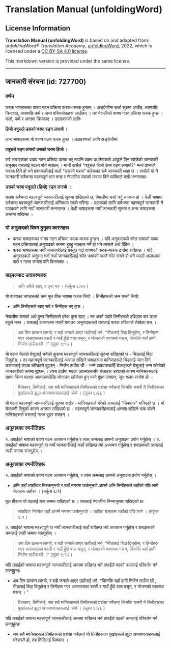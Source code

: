 # Translation Manual (unfoldingWord)

## License Information

**Translation Manual (unfoldingWord)** is based on and adapted from: _unfoldingWord® Translation Academy_, [unfoldingWord](https://unfoldingword.org/utw), 2022, which is licensed under a [CC BY-SA 4.0 license](https://creativecommons.org/licenses/by-sa/4.0/legalcode.en).

This markdown version is provided under the same license.



--------------------------------

## जानकारी संरचना (id: 727700)

### वर्णन

फरक भाषाहरूका वाक्य गठन प्रक्रिया फरक\-फरक हुन्छन् । अङ्ग्रेजीमा कर्ता सुरुमा आउँछ, त्यसपछि क्रियापद, त्यसपछि कर्म र अन्य परिमार्जकहरू आउँछन् । तर नेपालीको वाक्य गठन प्रक्रिया फरक हुन्छ । कर्ता, कर्म र अन्तमा क्रियापद । उदाहरणको लागिः

**हिजो पत्रुसले उसको घरमा रङ्ग लगायो ।**

अन्य भाषाहरूमा यो वाक्य गठन फरक हुन्छ । उदाहरणको लागि अङ्ग्रेजीमाः

**पत्रुसले रङ्ग लगायो उसको घरमा हिजो ।**

सबै भाषाहरूका वाक्य गठन प्रक्रिया फरक भए तापनि वक्ता वा लेखकले आफूले दिन खोजेको जानकारी अनुसार यसलाई बदल्न पनि सक्छन् । मानौं कसैले "पत्रुसले हिजो केमा रङ्ग लगायो?" भन्‍ने प्रश्‍नको जवाफ दिने हो भने प्रश्‍नकर्तालाई कर्ता "उसको घरमा" बाहेकका सबै जानकारी थाहा छ । त्यसैले यो नै जानकारी सबैभन्दा महत्त्वपूर्ण भाग बन्छ र नेपालीमा यसको जवाफ दिने व्यक्तिले यसो भन्‍नसक्छः

**उसको घरमा पत्रुसले (हिजो) रङ्ग लगायो ।**

यसमा सबैभन्दा महत्त्वपूर्ण जानकारीलाई सुरुमा राखिएको छ, नेपालीमा यसो गर्नु सामान्य हो । केही भाषामा सबैभन्दा महत्त्वपूर्ण जानकारीलाई अन्तिममा राख्‍ने गरिन्छ । पाठकको लागि सबैभन्दा महत्त्वपूर्ण जानकारी नै पाठकको लागि नयाँ जानकारी बन्‍नजान्छ । केही भाषाहरूमा नयाँ जानकारी सुरुमा र अन्य भाषाहरूमा अन्तमा राखिन्छ ।

### यो अनुवादको विषय हुनुका कारणहरू

* फरक भाषाहरूका वाक्य गठन प्रक्रिया फरक\-फरक हुन्छन् । यदि अनुवादकले स्रोत भाषाको वाक्य गठन प्रक्रियालाई अनुवादको क्रममा हुबहु नक्कल गर्ने हो भने त्यसले अर्थ दिँदैन ।
* फरक भाषाहरूमा नयाँ जानकारीलाई प्रस्तुत गर्दा वाक्यको फरक\-फरक ठाउँमा राखिन्छ । यदि अनुवादकले अनुवाद गर्दा नयाँ जानकारीलाई स्रोत भाषाको जस्तै गरेर राख्‍ने हो भने यसले अलमलमा पार्छ र गलत सन्देश पनि दिनसक्छ ।

### बाइबलबाट उदाहरणहरू

> अनि सबैले खाए, र तृप्‍त भए । (मर्कूस ६:४२ )

यो वाक्यका भागहरूको क्रम मूल ग्रीक भाषामा फरक थियो । तिनीहरूको क्रम यस्तो थियोः

* अनि तिनीहरूले खाए सबै र तिनीहरू भए तृप्त ।

नेपालीमा यसको अर्थ हुन्छ तिनीहरूले हरेक कुरा खाए । तर अर्को पदले तिनीहरूले उब्रिएका बार डाला बटुले भन्छ । यसलाई अलमलमा नपार्ने बनाउन अनुवादकलले यसलाई फरक तरिकाले लेखेका छन् ।

> अब दिन ढल्‍कन लाग्‍यो, र बाह्रै जनाले आएर उहाँलाई भने, “भीडलाई बिदा दिनुहोस्, र तिनीहरू गएर आसपासका बस्‍ती र गाउँ हुँदो वास बसून्, र भोजनको व्‍यवस्‍था गरून्, किनकि यहाँ हामी निर्जन ठाउँमा छौं ।” (लूका ९:१२ )

यो पदमा चेलाले येशूलाई भनेको कुरामा महत्त्वपूर्ण जानकारीलाई सुरुमा राखिएको छ \- भिडलाई बिदा दिनुहोस् । तर महत्त्वपूर्ण जानकारीलाई अन्तमा राखिने भाषाहरूमा मानिसहरूले भिडलाई जान दिने कारणलाई फरक तरिकाले बुझ्छन् \- निर्जन ठाउँमा छौँ \- भन्‍ने वाक्यांशचाहिँ चेलाहरूले येशूलाई भन्‍न खोजेको जानकारीको रूपमा बुझ्‍छन् । त्यस ठाउँमा भएका आत्माहरूसँग चेलाहरू डराएको कारण मानिसहरूलाई खाना किन्‍न पठाएर आत्माहरूदेखि जोगाउन खोजेका हुन् भन्‍ने बुझ्‍न सक्छन्, जुन गलत सन्देश हो ।

> धिक्‍कार, तिमीलाई, जब सबै मानिसहरूले तिमीहरूको प्रशंसा गर्नेछन्! किनकि यसरी नै तिनीहरूका पुर्खाहरूले झूटा अगमवक्ताहरूलाई गरेथे । (लूका ६:२६ )

यो पदमा महत्त्वपूर्ण जानकारीलाई सुरुमा राखेर \- मानिसहरूले गरेको कामलाई "धिक्कार" भनिएको छ । यो चेतावनी दिनुको कारण अन्तमा राखिएको छ । महत्त्वपूर्ण जानकारीहरूलाई अन्तमा राखिने भाषा बोल्ने मानिसहरूले यसलाई गलत बुझ्‍न सक्छन् ।

### अनुवादका रणनीतिहरू

१. तपाईंको भाषाको वाक्य गठन अध्ययन गर्नुहोस् र त्यस क्रमलाइ आफ्नो अनुवादमा प्रयोग गर्नुहोस् । २. तपाईंको भाषामा महत्त्वपूर्ण वा नयाँ जानकारीलाई कहाँ राखिन्छ त्यो अध्ययन गर्नुहोस् र शब्दहरूको क्रमलाई त्यही क्रममा राख्‍नुहोस् ।

### अनुवादका रणनीतिहरू

१. तपाईंको भाषाको वाक्य गठन अध्ययन गर्नुहोस्, र त्यस क्रमलाइ आफ्नो अनुवादमा प्रयोग गर्नुहोस् ।

* अनि उहाँ त्‍यहाँबाट निस्‍कनुभयो र उहाँ नगरमा फर्कनुभयो आफ्नै अनि तिनीहरूले उहाँको पछि लागे चेलाहरू उहाँका । (मर्कूस ६:१)

मूल ग्रीकमा यो पदलाई यस क्रममा राखिएको छ । यसलाई नेपालीमा निम्‍नानुसार राखिएको छः

> त्‍यहाँबाट निस्‍केर उहाँ आफ्‍नै नगरमा फर्कनुभयो । उहाँका चेलाहरू उहाँको पछि लागे । (मर्कूस ६:१ )

२. तपाईंको भाषामा महत्त्वपूर्ण वा नयाँ जानकारीलाई कहाँ राखिन्छ त्यो अध्ययन गर्नुहोस् र शब्दहरूको क्रमलाई त्यही क्रममा राख्‍नुहोस् ।

> अब दिन ढल्‍कन लाग्‍यो, र बाह्रै जनाले आएर उहाँलाई भने, “भीडलाई बिदा दिनुहोस्, र तिनीहरू गएर आसपासका बस्‍ती र गाउँ हुँदो वास बसून्, र भोजनको व्‍यवस्‍था गरून्, किनकि यहाँ हामी निर्जन ठाउँमा छौं ।” (लूका ९:१२ )

यदि तपाईंको भाषामा महत्त्वपूर्ण जानकारीलाई अन्तमा राखिन्छ भने तपाईंले पदको क्रमलाई परिवर्तन गर्न सक्नुहुन्छः

* अब दिन ढल्‍कन लाग्‍यो, र बाह्रै जनाले आएर उहाँलाई भने, “किनकि यहाँ हामी निर्जन ठाउँमा छौं , भीडलाई बिदा दिनुहोस् र तिनीहरू गएर आसपासका बस्‍ती र गाउँ हुँदो वास बसून्, र भोजनको व्‍यवस्‍था गरून् । ”

> धिक्‍कार, तिमीलाई, जब सबै मानिसहरूले तिमीहरूको प्रशंसा गर्नेछन्! किनकि यसरी नै तिनीहरूका पुर्खाहरूले झूटा अगमवक्ताहरूलाई गरेथे । (लूका ६:२६ )

यदि तपाईंको भाषामा महत्त्वपूर्ण जानकारीलाई अन्तमा राखिन्छ भने तपाईंले पदको क्रमलाई परिवर्तन गर्न सक्नुहुन्छः

* जब सबै मानिसहरूले तिमीहरूको प्रशंसा गर्नेछन्! यो तिनीहरूका पुर्खाहरूले झूटा अगमवक्ताहरूलाई गरेजस्तै हो, तब तिमीलाई धिक्कार ।


